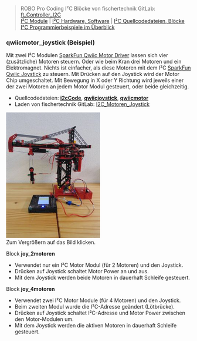 
> ROBO Pro Coding I²C Blöcke von fischertechnik GitLab: [ft_Controller_I2C](https://git.fischertechnik-cloud.com/i2c/ft_Controller_I2C)\
> [I²C Module](https://elssner.github.io/ft-Controller-I2C/#tabelle-1) |
[I²C Hardware, Software](https://elssner.github.io/ft-Controller-I2C/#ic) |
[I²C Quellcodedateien, Blöcke](https://elssner.github.io/ft-Controller-I2C/#beschreibung-der-quellcodedateien-alphabetisch-geordnet)\
[I²C Programmierbeispiele im Überblick](../examples)


### qwiicmotor_joystick (Beispiel)

Mit zwei I²C Modulen [SparkFun Qwiic Motor Driver](https://www.sparkfun.com/products/15451) lassen sich vier (zusätzliche) Motoren steuern. Oder wie beim Kran drei Motoren und ein Elektromagnet.
Nichts ist einfacher, als diese Motoren mit dem I²C [SparkFun Qwiic Joystick](https://www.sparkfun.com/products/15168) zu steuern. Mit Drücken auf den Joystick wird der Motor Chip umgeschaltet.
Mit Bewegung in X oder Y Richtung wird jeweils einer der zwei Motoren an jedem Motor Modul gesteuert, oder beide gleichzeitig.


* Quellcodedateien: **[i2cCode](../#i2ccodepy)**, **[qwiicjoystick](../#qwiicjoystickpy)**, **[qwiicmotor](../#qwiicmotorpy)**
* Laden von fischertechnik GitLab: [I2C_Motoren_Joystick](https://git.fischertechnik-cloud.com/i2c/I2C_Motoren_Joystick)


[![](DSC00431_256.JPG)](DSC00431.JPG)\
Zum Vergrößern auf das Bild klicken.

Block **joy_2motoren**
* Verwendet nur ein I²C Motor Modul (für 2 Motoren) und den Joystick.
* Drücken auf Joystick schaltet Motor Power an und aus.
* Mit dem Joystick werden beide Motoren in dauerhaft Schleife gesteuert.

Block **joy_4motoren**
* Verwendet zwei I²C Motor Module (für 4 Motoren) und den Joystick.
* Beim zweiten Modul wurde die I²C-Adresse geändert (Lötbrücke).
* Drücken auf Joystick schaltet I²C-Adresse und Motor Power zwischen den Motor-Modulen um.
* Mit dem Joystick werden die aktiven Motoren in dauerhaft Schleife gesteuert.
